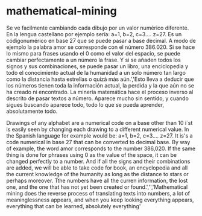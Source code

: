 # mathematical-mining
Se ve facilmente cambiando cada dibujo por un valor numérico diferente. En la lengua castellano por ejemplo sería: a=1, b=2, c=3.... z=27. Es un códigonumérico en base 27 que se puede pasar a base decimal. A modo de ejemplo la palabra amor se corresponde con el número 386.020. Si se hace lo mismo para frases usando el 0 como el valor del espacio, se puede cambiar perfectamente a un número la frase. Y si se añaden todos los signos y sus combinaciones, se puede pasar un libro, una enciclopedia y todo el conocimiento actual de la humanidad a un solo número tan largo como la distancia hasta estrellas o quizá más aún.','Esto lleva a deducir que los números tienen toda la información actual, la perdida y la que aún no se ha creado ni encontrado. La minería matemática hace el proceso inverso al descrito de pasar textos a número. Aparece mucho sin sentido, y cuando sigues buscando aparece todo, todo lo que se pueda aprender, absolutamente todo.

Drawings of any alphabet are a numerical code on a base other than 10 i´st is easily seen by changing each drawing to a different numerical value. In the Spanish language for example would be: a=1, b=2, c=3.... z=27. It is's a code numerical in base 27 that can be converted to decimal base. By way of example, the word amor corresponds to the number 386,020. If the same thing is done for phrases using 0 as the value of the space, it can be changed perfectly to a number. And if all the signs and their combinations are added, we will be able to take code for book, an encyclopedia and all the current knowledge of the humanity as long as the distance to stars or perhaps moreover. Tthe numbers have all the curren information, the lost one, and the one that has not yet been created or found.','','Mathematical mining does the reverse process of translating texts into numbers, a lot of meaninglessness appears, and when you keep looking everything appears, everything that can be learned, absolutely everything'
